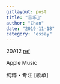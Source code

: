 ```yaml
---
gitlayout: post
title: "音乐🎵"
author: "Chan"
date: "2019-11-18"
category: "essay"
---
```



<div class="entries">
  <div id="19Q14" class="entry book">
     <span class="time">20A12</span>
     <span class="left"><a href="https://music.apple.com/cn/playlist/%E7%BA%AF%E7%B2%B9-%E4%B8%93%E6%B3%A8/pl.dbd712beded846dca273d5d3259d28aa" target="_blank">ref</a></span>
     <span class="middle"><p><span>Apple Music</span></p></span>
     <span class="right"><p>纯粹・专注 [歌单]</p></span>
  </div>
  
</div>

